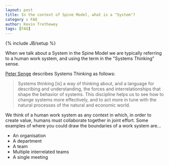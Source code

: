 ```yaml
---
layout: post
title: In the context of Spine Model, what is a "System"?
category : FAQ
author: Kevin Trethewey
tags: [FAQ]
---
```

{% include JB/setup %}

When we talk about a System in the Spine Model we are typically referring to a human work system, and using the term in the "Systems Thinking" sense.

[Peter Senge](http://en.wikipedia.org/wiki/Peter_Senge) describes Systems Thinking as follows:

> Systems thinking [is] a way of thinking about, and a language for describing and understanding, the forces and interrelationships that shape the behavior of systems. This discipline helps us to see how to change systems more effectively, and to act more in tune with the natural processes of the natural and economic world.

We think of a human work system as any context in which, in order to create value, humans must collaborate together in joint effort. Some examples of where you could draw the boundaries of a work system are...

* An organisation
* A department
* A team
* Multiple interrelated teams
* A single meeting

